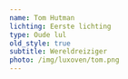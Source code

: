 ```yaml
---
name: Tom Hutman
lichting: Eerste lichting
type: Oude lul
old_style: true
subtitle: Wereldreiziger
photo: /img/luxoven/tom.png
---
```

